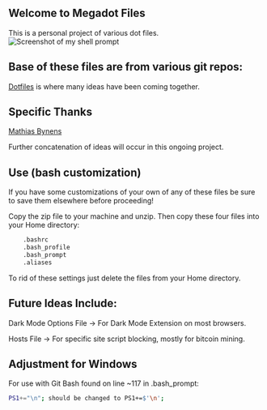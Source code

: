## Welcome to Megadot Files
This is a personal project of various dot files.
![Screenshot of my shell prompt](https://github.com/Quamor/megadot/blob/master/bashstyle.png?raw=true)


## Base of these files are from various git repos:

[Dotfiles](https://dotfiles.github.io/)  is where many ideas have been coming together.

## Specific Thanks
[Mathias Bynens](https://github.com/mathiasbynens/dotfiles)

Further concatenation of ideas will occur in this ongoing project.

## Use (bash customization)
If you have some customizations of your own of any of these files be sure to save them elsewhere before proceeding!

Copy the zip file to your machine and unzip.  Then copy these four files into your Home directory:
```bash
	.bashrc
	.bash_profile
	.bash_prompt
	.aliases
```
To rid of these settings just delete the files from your Home directory.

## Future Ideas Include:

Dark Mode Options File -> For Dark Mode Extension on most browsers.

Hosts File -> For specific site script blocking, mostly for bitcoin mining.

## Adjustment for Windows
For use with Git Bash found on line ~117 in .bash_prompt:

```bash
PS1+="\n"; should be changed to PS1+=$'\n';
```
